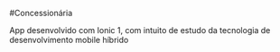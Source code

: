 #Concessionária

App desenvolvido com Ionic 1, com intuito de estudo da tecnologia de desenvolvimento mobile híbrido
